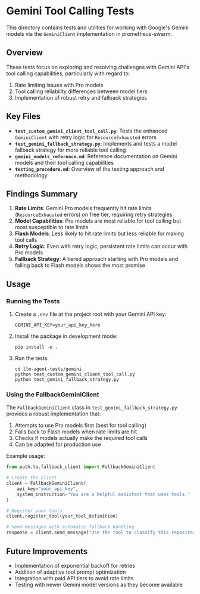 # Gemini Tool Calling Tests

This directory contains tests and utilities for working with Google's Gemini models via the `GeminiClient` implementation in prometheus-swarm.

## Overview

These tests focus on exploring and resolving challenges with Gemini API's tool calling capabilities, particularly with regard to:

1. Rate limiting issues with Pro models
2. Tool calling reliability differences between model tiers
3. Implementation of robust retry and fallback strategies

## Key Files

- **`test_custom_gemini_client_tool_call.py`**: Tests the enhanced `GeminiClient` with retry logic for `ResourceExhausted` errors
- **`test_gemini_fallback_strategy.py`**: Implements and tests a model fallback strategy for more reliable tool calling
- **`gemini_models_reference.md`**: Reference documentation on Gemini models and their tool calling capabilities
- **`testing_procedure.md`**: Overview of the testing approach and methodology

## Findings Summary

1. **Rate Limits**: Gemini Pro models frequently hit rate limits (`ResourceExhausted` errors) on free tier, requiring retry strategies
2. **Model Capabilities**: Pro models are most reliable for tool calling but most susceptible to rate limits
3. **Flash Models**: Less likely to hit rate limits but less reliable for making tool calls
4. **Retry Logic**: Even with retry logic, persistent rate limits can occur with Pro models
5. **Fallback Strategy**: A tiered approach starting with Pro models and falling back to Flash models shows the most promise

## Usage

### Running the Tests

1. Create a `.env` file at the project root with your Gemini API key:
   ```
   GEMINI_API_KEY=your_api_key_here
   ```

2. Install the package in development mode:
   ```
   pip install -e .
   ```

3. Run the tests:
   ```
   cd llm-agent-tests/gemini
   python test_custom_gemini_client_tool_call.py
   python test_gemini_fallback_strategy.py
   ```

### Using the FallbackGeminiClient

The `FallbackGeminiClient` class in `test_gemini_fallback_strategy.py` provides a robust implementation that:

1. Attempts to use Pro models first (best for tool calling)
2. Falls back to Flash models when rate limits are hit
3. Checks if models actually make the required tool calls
4. Can be adapted for production use

Example usage:

```python
from path.to.fallback_client import FallbackGeminiClient

# Create the client
client = FallbackGeminiClient(
    api_key="your_api_key",
    system_instruction="You are a helpful assistant that uses tools."
)

# Register your tools
client.register_tool(your_tool_definition)

# Send messages with automatic fallback handling
response = client.send_message("Use the tool to classify this repository")
```

## Future Improvements

- Implementation of exponential backoff for retries
- Addition of adaptive tool prompt optimization
- Integration with paid API tiers to avoid rate limits
- Testing with newer Gemini model versions as they become available 